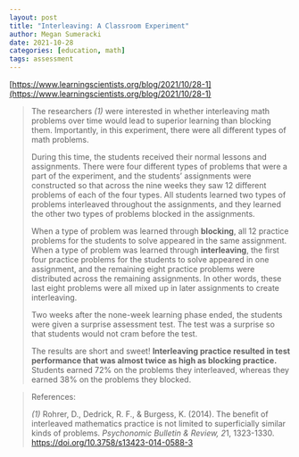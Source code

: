 ```yaml
---
layout: post
title: "Interleaving: A Classroom Experiment"
author: Megan Sumeracki
date: 2021-10-28
categories: [education, math]
tags: assessment
---
```


[https://www.learningscientists.org/blog/2021/10/28-1](https://www.learningscientists.org/blog/2021/10/28-1)

> The researchers *(1)* were interested in whether interleaving math problems over time would lead to superior learning than blocking them. Importantly, in this experiment, there were all different types of math problems.
>
> During this time, the students received their normal lessons and assignments. There were four different types of problems that were a part of the experiment, and the students’ assignments were constructed so that across the nine weeks they saw 12 different problems of each of the four types. All students learned two types of problems interleaved throughout the assignments, and they learned the other two types of problems blocked in the assignments.
>
> When a type of problem was learned through **blocking**, all 12 practice problems for the students to solve appeared in the same assignment. When a type of problem was learned through **interleaving**, the first four practice problems for the students to solve appeared in one assignment, and the remaining eight practice problems were distributed across the remaining assignments. In other words, these last eight problems were all mixed up in later assignments to create interleaving.
>
> Two weeks after the none-week learning phase ended, the students were given a surprise assessment test. The test was a surprise so that students would not cram before the test. 
>
> The results are short and sweet! **Interleaving practice resulted in test performance that was almost twice as high as blocking practice.**  Students earned 72% on the problems they interleaved, whereas they earned 38% on the problems they blocked. 

> References:
>
> *(1)* Rohrer, D., Dedrick, R. F., & Burgess, K. (2014). The benefit of interleaved mathematics practice is not limited to superficially similar kinds of problems. *Psychonomic Bulletin & Review, 2*1, 1323-1330. https://doi.org/10.3758/s13423-014-0588-3
